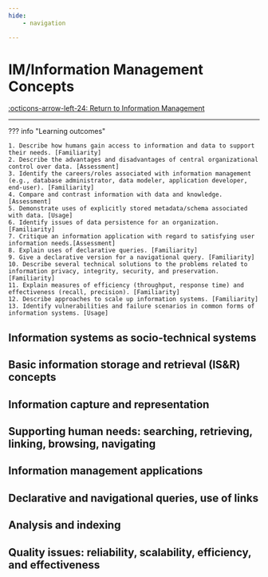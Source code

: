 ```yaml
---
hide:
    - navigation

---
```


# IM/Information Management Concepts

[:octicons-arrow-left-24: Return to Information Management](/Knowledge-Notebook/Information-Management/)

---

??? info "Learning outcomes"

    1. Describe how humans gain access to information and data to support their needs. [Familiarity]
    2. Describe the advantages and disadvantages of central organizational control over data. [Assessment]
    3. Identify the careers/roles associated with information management (e.g., database administrator, data modeler, application developer, end-user). [Familiarity]
    4. Compare and contrast information with data and knowledge. [Assessment]
    5. Demonstrate uses of explicitly stored metadata/schema associated with data. [Usage]
    6. Identify issues of data persistence for an organization. [Familiarity]
    7. Critique an information application with regard to satisfying user information needs.[Assessment]
    8. Explain uses of declarative queries. [Familiarity]
    9. Give a declarative version for a navigational query. [Familiarity]
    10. Describe several technical solutions to the problems related to information privacy, integrity, security, and preservation. [Familiarity]
    11. Explain measures of efficiency (throughput, response time) and effectiveness (recall, precision). [Familiarity]
    12. Describe approaches to scale up information systems. [Familiarity]
    13. Identify vulnerabilities and failure scenarios in common forms of information systems. [Usage]

## Information systems as socio-technical systems

## Basic information storage and retrieval (IS&R) concepts

## Information capture and representation

## Supporting human needs: searching, retrieving, linking, browsing, navigating

## Information management applications

## Declarative and navigational queries, use of links

## Analysis and indexing

## Quality issues: reliability, scalability, efficiency, and effectiveness
